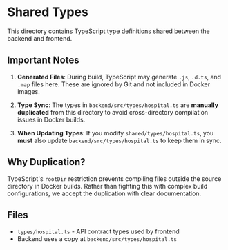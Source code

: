 # Shared Types

This directory contains TypeScript type definitions shared between the backend and frontend.

## Important Notes

1. **Generated Files**: During build, TypeScript may generate `.js`, `.d.ts`, and `.map` files here. These are ignored by Git and not included in Docker images.

2. **Type Sync**: The types in `backend/src/types/hospital.ts` are **manually duplicated** from this directory to avoid cross-directory compilation issues in Docker builds.

3. **When Updating Types**: If you modify `shared/types/hospital.ts`, you **must** also update `backend/src/types/hospital.ts` to keep them in sync.

## Why Duplication?

TypeScript's `rootDir` restriction prevents compiling files outside the source directory in Docker builds. Rather than fighting this with complex build configurations, we accept the duplication with clear documentation.

## Files

- `types/hospital.ts` - API contract types used by frontend
- Backend uses a copy at `backend/src/types/hospital.ts`
